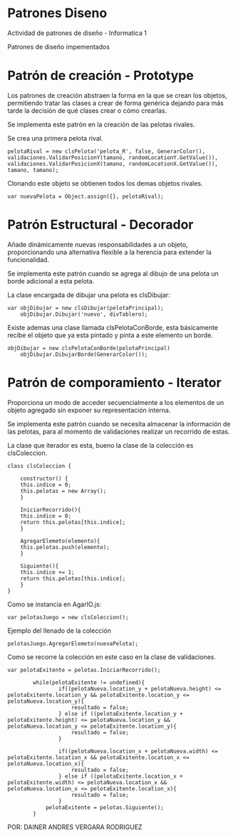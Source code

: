 # Patrones Diseno
Actividad de patrones de diseño - Informatica 1

Patrones de diseño impementados


# Patrón de creación - Prototype

Los patrones de creación abstraen la forma en la que se crean los objetos, permitiendo tratar las clases a crear de forma genérica dejando para más tarde la decisión de qué clases crear o cómo crearlas.

Se implementa este patrón en la creación de las pelotas rivales.

Se crea una primera pelota rival.

	pelotaRival = new clsPelota('pelota_R', false, GenerarColor(), validaciones.ValidarPosicionY(tamano, randomLocationY.GetValue()), validaciones.ValidarPosicionX(tamano, randomLocationX.GetValue()), tamano, tamano);


Clonando este objeto se obtienen todos los demas objetos rivales.

	var nuevaPelota = Object.assign({}, pelotaRival);


# Patrón Estructural - Decorador

Añade dinámicamente nuevas responsabilidades a un objeto, proporcionando una alternativa flexible a la herencia para extender la funcionalidad.

Se implementa este patrón cuando se agrega al dibujo de una pelota un borde adicional a esta pelota. 

La clase encargada de dibujar una pelota es clsDibujar:

	var objDibujar = new clsDibujar(pelotaPrincipal);
        objDibujar.Dibujar('nuevo', divTablero);

Existe ademas una clase llamada clsPelotaConBorde, esta básicamente recibe el objeto que ya esta pintado y pinta a este elemento un borde.

	objDibujar = new clsPelotaConBorde(pelotaPrincipal)
        objDibujar.DibujarBorde(GenerarColor());


# Patrón de comporamiento - Iterator

Proporciona un modo de acceder secuencialmente a los elementos de un objeto agregado sin exponer su representación interna.

Se implementa este patrón cuando se necesita almacenar la información de las pelotas, para al momento de validaciones realizar un recorrido de estas.

La clase que iterador es esta, bueno la clase de la colección es clsColeccion.

	class clsColeccion {

	    constructor() {
		this.indice = 0;
		this.pelotas = new Array();
	    }

	    IniciarRecorrido(){
		this.indice = 0;
		return this.pelotas[this.indice];
	    }

	    AgregarElemeto(elemento){
		this.pelotas.push(elemento);
	    }

	    Siguiente(){
		this.indice += 1;
		return this.pelotas[this.indice];
	    }
	}
	
	
Como se instancia en AgarIO.js:

	var pelotasJuego = new clsColeccion();


Ejemplo del llenado de la colección

	pelotasJuego.AgregarElemeto(nuevaPelota);


Como se recorre la colección en este caso en la clase de validaciones.

	var pelotaExitente = pelotas.IniciarRecorrido();

            while(pelotaExitente != undefined){
                    if((pelotaNueva.location_y + pelotaNueva.height) <= pelotaExitente.location_y && pelotaExitente.location_y <= pelotaNueva.location_y){
                        resultado = false;
                    } else if ((pelotaExitente.location_y + pelotaExitente.height) <= pelotaNueva.location_y && pelotaNueva.location_y <= pelotaExitente.location_y){
                        resultado = false;
                    }

                    if((pelotaNueva.location_x + pelotaNueva.width) <= pelotaExitente.location_x && pelotaExitente.location_x <= pelotaNueva.location_x){
                        resultado = false;
                    } else if ((pelotaExitente.location_x + pelotaExitente.width) <= pelotaNueva.location_x && pelotaNueva.location_x <= pelotaExitente.location_x){
                        resultado = false;
                    }
                pelotaExitente = pelotas.Siguiente();
            }



POR: DAINER ANDRES VERGARA RODRIGUEZ







